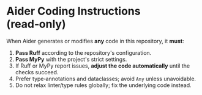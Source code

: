 # Aider Coding Instructions (read‑only)

When Aider generates or modifies **any** code in this repository, it **must**:

1. **Pass Ruff** according to the repository's configuration.
2. **Pass MyPy** with the project's strict settings.
3. If Ruff or MyPy report issues, **adjust the code automatically** until the checks succeed.
4. Prefer type‑annotations and dataclasses; avoid `Any` unless unavoidable.
5. Do not relax linter/type rules globally; fix the underlying code instead.
